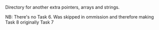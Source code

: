 Directory for another extra pointers, arrays and strings.

NB: There's no Task 6. Was skipped in ommission and therefore making Task 8 originally Task 7
